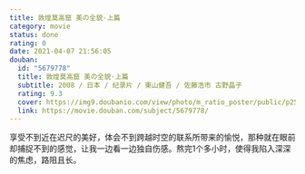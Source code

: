```yaml
---
title: 敦煌莫高窟 美の全貌·上篇
category: movie
status: done
rating: 0
date: 2021-04-07 21:56:05
douban:
  id: "5679778"
  title: 敦煌莫高窟 美の全貌·上篇
  subtitle: 2008 / 日本 / 纪录片 / 東山健吾 / 佐藤浩市 古野晶子
  rating: 9.3
  cover: https://img9.doubanio.com/view/photo/m_ratio_poster/public/p2510189754.jpg
  link: https://movie.douban.com/subject/5679778/
---
```


享受不到近在迟尺的美好，体会不到跨越时空的联系所带来的愉悦，那种就在眼前却捕捉不到的感觉，让我一边看一边独自伤感。熬完1个多小时，使得我陷入深深的焦虑，路阻且长。
